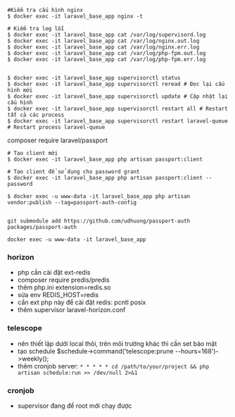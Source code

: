 ```shell
#Kiểm tra cấu hình nginx
$ docker exec -it laravel_base_app nginx -t

# Kiểm tra log lỗi
$ docker exec -it laravel_base_app cat /var/log/supervisord.log
$ docker exec -it laravel_base_app cat /var/log/nginx.out.log
$ docker exec -it laravel_base_app cat /var/log/nginx.err.log
$ docker exec -it laravel_base_app cat /var/log/php-fpm.out.log
$ docker exec -it laravel_base_app cat /var/log/php-fpm.err.log


$ docker exec -it laravel_base_app supervisorctl status
$ docker exec -it laravel_base_app supervisorctl reread # Đọc lại cấu hình mới
$ docker exec -it laravel_base_app supervisorctl update # Cập nhật lại cấu hình
$ docker exec -it laravel_base_app supervisorctl restart all # Restart tất cả các process
$ docker exec -it laravel_base_app supervisorctl restart laravel-queue # Restart process laravel-queue
```
composer require laravel/passport
```shell
# Tạo client mới
$ docker exec -it laravel_base_app php artisan passport:client

# Tạo client để sử dụng cho password grant
$ docker exec -it laravel_base_app php artisan passport:client --password

$ docker exec -u www-data -it laravel_base_app php artisan vendor:publish --tag=passport-auth-config
```

```shell

git submodule add https://github.com/udhuong/passport-auth packages/passport-auth

docker exec -u www-data -it laravel_base_app 
```

### horizon

- php cần cài đặt ext-redis
- composer require predis/predis
- thêm php.ini extension=redis.so
- sửa env REDIS_HOST=redis
- cần ext php này để cài đặt redis: pcntl posix
- thêm supervisor laravel-horizon.conf

### telescope

- nên thiết lập dưới local thôi, trên môi trường khác thì cần set bảo mật
- tạo schedule $schedule->command('telescope:prune --hours=168')->weekly();
- thêm cronjob server: `* * * * * cd /path/to/your/project && php artisan schedule:run >> /dev/null 2>&1`

### cronjob

- supervisor đang để root mới chạy được
